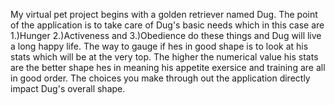 My virtual pet project begins with a golden retriever named Dug.
The point of the application is to take care of Dug's basic needs which in this case are 1.)Hunger 2.)Activeness and 3.)Obedience do these things and Dug will live a long happy life.
The way to gauge if hes in good shape is to look at his stats which will be at the very top.
The higher the numerical value his stats are the better shape hes in meaning his appetite exersice and training are all in good order.
The choices you make through out the application directly impact Dug's overall shape.